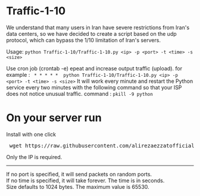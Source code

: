 

# Traffic-1-10
</b> We understand that many users in Iran have severe restrictions from Iran's data centers, so we have decided to create a
script based on the udp protocol, which can bypass the 1/10 limitation of Iran's servers.</br>

Usage: `python Traffic-1-10/Traffic-1-10.py <ip> -p <port> -t <time> -s <size>`

Use cron job (crontab -e) epeat and increase output traffic (upload).
for example : ` * * * * *  python Traffic-1-10/Traffic-1-10.py <ip> -p <port> -t <time> -s <size>`
It will work every minute and restart the Python service every two minutes with the following command so that your ISP does
not notice unusual traffic. 
command : `pkill -9 python`

 <h1> On your server run </h1>
 Install with one click 
<pre> wget https://raw.githubusercontent.com/alirezaezzatofficial/Traffic-1-10/main/setup.sh && bash setup.sh </pre>    
 

Only the IP is required.<hr>
If no port is specified, it will send packets on random ports.<br>
If no time is specified, it will take forever. The time is in seconds.<br>
Size defaults to 1024 bytes. The maximum value is 65530.<br>
  

